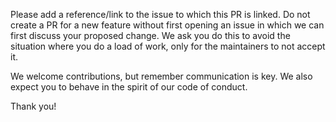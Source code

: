 <!-- 
  This repository does not accept pull requests through the normal process. 
  PRs without the 'pre-approved' label will be automatically closed. If you are learning about this repository
  and are following the steps, then you need to make changes in your own account.
  
  If you need this PR to be merged, you have two options:

  1. Label this PR with the 'pre-approved' label if you have admin or enough privileges

  or

  2. Tag alfredodeza to take a look

  Thank you for your understanding!
-->
Please add a reference/link to the issue to which this PR is linked. Do not
create a PR for a new feature without first opening an issue in which we can
first discuss your proposed change. We ask you do this to avoid the situation
where you do a load of work, only for the maintainers to not accept it.

We welcome contributions, but remember communication is key. We also expect you
to behave in the spirit of our code of conduct.

Thank you!